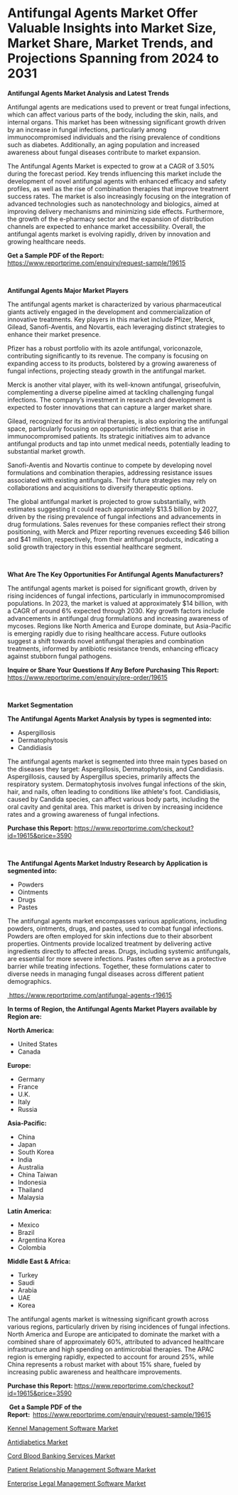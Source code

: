 <p><h1>Antifungal Agents Market Offer Valuable Insights into Market Size, Market Share, Market Trends, and Projections Spanning from 2024 to 2031</h1></p><p><strong>Antifungal Agents Market Analysis and Latest Trends</strong></p>
<p><p>Antifungal agents are medications used to prevent or treat fungal infections, which can affect various parts of the body, including the skin, nails, and internal organs. This market has been witnessing significant growth driven by an increase in fungal infections, particularly among immunocompromised individuals and the rising prevalence of conditions such as diabetes. Additionally, an aging population and increased awareness about fungal diseases contribute to market expansion. </p><p>The Antifungal Agents Market is expected to grow at a CAGR of 3.50% during the forecast period. Key trends influencing this market include the development of novel antifungal agents with enhanced efficacy and safety profiles, as well as the rise of combination therapies that improve treatment success rates. The market is also increasingly focusing on the integration of advanced technologies such as nanotechnology and biologics, aimed at improving delivery mechanisms and minimizing side effects. Furthermore, the growth of the e-pharmacy sector and the expansion of distribution channels are expected to enhance market accessibility. Overall, the antifungal agents market is evolving rapidly, driven by innovation and growing healthcare needs.</p></p>
<p><strong>Get a Sample PDF of the Report:&nbsp;</strong> <a href="https://www.reportprime.com/enquiry/request-sample/19615?utm_campaign=9&utm_medium=2&utm_source=Github&utm_content=ia&utm_term=23112024&utm_id=antifungal-agents">https://www.reportprime.com/enquiry/request-sample/19615</a></p>
<p>&nbsp;</p>
<p><strong>Antifungal Agents Major Market Players</strong></p>
<p><p>The antifungal agents market is characterized by various pharmaceutical giants actively engaged in the development and commercialization of innovative treatments. Key players in this market include Pfizer, Merck, Gilead, Sanofi-Aventis, and Novartis, each leveraging distinct strategies to enhance their market presence.</p><p>Pfizer has a robust portfolio with its azole antifungal, voriconazole, contributing significantly to its revenue. The company is focusing on expanding access to its products, bolstered by a growing awareness of fungal infections, projecting steady growth in the antifungal market.</p><p>Merck is another vital player, with its well-known antifungal, griseofulvin, complementing a diverse pipeline aimed at tackling challenging fungal infections. The company’s investment in research and development is expected to foster innovations that can capture a larger market share.</p><p>Gilead, recognized for its antiviral therapies, is also exploring the antifungal space, particularly focusing on opportunistic infections that arise in immunocompromised patients. Its strategic initiatives aim to advance antifungal products and tap into unmet medical needs, potentially leading to substantial market growth.</p><p>Sanofi-Aventis and Novartis continue to compete by developing novel formulations and combination therapies, addressing resistance issues associated with existing antifungals. Their future strategies may rely on collaborations and acquisitions to diversify therapeutic options.</p><p>The global antifungal market is projected to grow substantially, with estimates suggesting it could reach approximately $13.5 billion by 2027, driven by the rising prevalence of fungal infections and advancements in drug formulations. Sales revenues for these companies reflect their strong positioning, with Merck and Pfizer reporting revenues exceeding $46 billion and $41 million, respectively, from their antifungal products, indicating a solid growth trajectory in this essential healthcare segment.</p></p>
<p>&nbsp;</p>
<p><strong>What Are The Key Opportunities For Antifungal Agents Manufacturers?</strong></p>
<p><p>The antifungal agents market is poised for significant growth, driven by rising incidences of fungal infections, particularly in immunocompromised populations. In 2023, the market is valued at approximately $14 billion, with a CAGR of around 6% expected through 2030. Key growth factors include advancements in antifungal drug formulations and increasing awareness of mycoses. Regions like North America and Europe dominate, but Asia-Pacific is emerging rapidly due to rising healthcare access. Future outlooks suggest a shift towards novel antifungal therapies and combination treatments, informed by antibiotic resistance trends, enhancing efficacy against stubborn fungal pathogens.</p></p>
<p><strong>Inquire or Share Your Questions If Any Before Purchasing This Report:</strong> <a href="https://www.reportprime.com/enquiry/pre-order/19615?utm_campaign=9&utm_medium=2&utm_source=Github&utm_content=ia&utm_term=23112024&utm_id=antifungal-agents">https://www.reportprime.com/enquiry/pre-order/19615</a></p>
<p>&nbsp;</p>
<p><strong>Market Segmentation</strong></p>
<p><strong>The Antifungal Agents Market Analysis by types is segmented into:</strong></p>
<p><ul><li>Aspergillosis</li><li>Dermatophytosis</li><li>Candidiasis</li></ul></p>
<p><p>The antifungal agents market is segmented into three main types based on the diseases they target: Aspergillosis, Dermatophytosis, and Candidiasis. Aspergillosis, caused by Aspergillus species, primarily affects the respiratory system. Dermatophytosis involves fungal infections of the skin, hair, and nails, often leading to conditions like athlete's foot. Candidiasis, caused by Candida species, can affect various body parts, including the oral cavity and genital area. This market is driven by increasing incidence rates and a growing awareness of fungal infections.</p></p>
<p><strong>Purchase this Report:&nbsp;</strong><a href="https://www.reportprime.com/checkout?id=19615&price=3590&utm_campaign=9&utm_medium=2&utm_source=Github&utm_content=ia&utm_term=23112024&utm_id=antifungal-agents">https://www.reportprime.com/checkout?id=19615&price=3590</a></p>
<p>&nbsp;</p>
<p><strong>The Antifungal Agents Market Industry Research by Application is segmented into:</strong></p>
<p><ul><li>Powders</li><li>Ointments</li><li>Drugs</li><li>Pastes</li></ul></p>
<p><p>The antifungal agents market encompasses various applications, including powders, ointments, drugs, and pastes, used to combat fungal infections. Powders are often employed for skin infections due to their absorbent properties. Ointments provide localized treatment by delivering active ingredients directly to affected areas. Drugs, including systemic antifungals, are essential for more severe infections. Pastes often serve as a protective barrier while treating infections. Together, these formulations cater to diverse needs in managing fungal diseases across different patient demographics.</p></p>
<p><a href="https://www.reportprime.com/antifungal-agents-r19615?utm_campaign=9&utm_medium=2&utm_source=Github&utm_content=ia&utm_term=23112024&utm_id=antifungal-agents">&nbsp;https://www.reportprime.com/antifungal-agents-r19615</a></p>
<p><strong>In terms of Region, the Antifungal Agents Market Players available by Region are:</strong></p>
<p>
    <p> <strong> North America: </strong>
        <ul>
            <li>United States</li>
            <li>Canada</li>
        </ul>
        </p> 
    <p> <strong> Europe: </strong>
        <ul>
            <li>Germany</li>
            <li>France</li>
            <li>U.K.</li>
            <li>Italy</li>
            <li>Russia</li>
        </ul>
        </p> 
    <p> <strong> Asia-Pacific: </strong>
        <ul>
            <li>China</li>
            <li>Japan</li>
            <li>South Korea</li>
            <li>India</li>
            <li>Australia</li>
            <li>China Taiwan</li>
            <li>Indonesia</li>
            <li>Thailand</li>
            <li>Malaysia</li>
        </ul>
        </p> 
    <p> <strong> Latin America: </strong>
        <ul>
            <li>Mexico</li>
            <li>Brazil</li>
            <li>Argentina Korea</li>
            <li>Colombia</li>
        </ul>
        </p> 
    <p> <strong> Middle East & Africa: </strong>
        <ul>
            <li>Turkey</li>
            <li>Saudi</li>
            <li>Arabia</li>
            <li>UAE</li>
            <li>Korea</li>
        </ul>
    </p>
    </p>
<p><p>The antifungal agents market is witnessing significant growth across various regions, particularly driven by rising incidences of fungal infections. North America and Europe are anticipated to dominate the market with a combined share of approximately 60%, attributed to advanced healthcare infrastructure and high spending on antimicrobial therapies. The APAC region is emerging rapidly, expected to account for around 25%, while China represents a robust market with about 15% share, fueled by increasing public awareness and healthcare improvements.</p></p>
<p><strong>Purchase this Report: </strong><a href="https://www.reportprime.com/checkout?id=19615&price=3590&utm_campaign=9&utm_medium=2&utm_source=Github&utm_content=ia&utm_term=23112024&utm_id=antifungal-agents">https://www.reportprime.com/checkout?id=19615&price=3590</a></p>
<p>&nbsp;<strong>Get a Sample PDF of the Report:&nbsp;&nbsp;</strong><a href="https://www.reportprime.com/enquiry/request-sample/19615?utm_campaign=9&utm_medium=2&utm_source=Github&utm_content=ia&utm_term=23112024&utm_id=antifungal-agents">https://www.reportprime.com/enquiry/request-sample/19615</a></p>
<p><strong></strong></p>
<p><p><a href="https://www.linkedin.com/pulse/technological-insights-growth-trends-kennel-management-software-cqzte?utm_campaign=9&utm_medium=2&utm_source=Github&utm_content=ia&utm_term=23112024&utm_id=antifungal-agents">Kennel Management Software Market</a></p><p><a href="https://github.com/hgf64gh/Market-Research-Report-List-1/blob/main/antidiabetics-market.md?utm_campaign=9&utm_medium=2&utm_source=Github&utm_content=ia&utm_term=23112024&utm_id=antifungal-agents">Antidiabetics Market</a></p><p><a href="https://www.linkedin.com/pulse/forecast-report-cord-blood-banking-services-industry-expected-y2zlc?utm_campaign=9&utm_medium=2&utm_source=Github&utm_content=ia&utm_term=23112024&utm_id=antifungal-agents">Cord Blood Banking Services Market</a></p><p><a href="https://issuu.com/reportprime-2/docs/patient-relationship-management-sof_f229786de559cd?utm_campaign=9&utm_medium=2&utm_source=Github&utm_content=ia&utm_term=23112024&utm_id=antifungal-agents">Patient Relationship Management Software Market</a></p><p><a href="https://issuu.com/reportprime-2/docs/enterprise-legal-management-softwar_f8f8087b62f100?utm_campaign=9&utm_medium=2&utm_source=Github&utm_content=ia&utm_term=23112024&utm_id=antifungal-agents">Enterprise Legal Management Software Market</a></p></p>